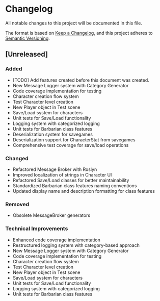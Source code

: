# Changelog
All notable changes to this project will be documented in this file.

The format is based on [Keep a Changelog](https://keepachangelog.com/en/1.0.0/),
and this project adheres to [Semantic Versioning](https://semver.org/spec/v2.0.0.html).

## [Unreleased]

### Added
- [TODO] Add features created before this document was created.
- New Message Logger system with Category Generator
- Code coverage implementation for testing
- Character creation flow system
- Test Character level creation
- New Player object in Test scene
- Save/Load system for characters
- Unit tests for Save/Load functionality
- Logging system with categorized logging
- Unit tests for Barbarian class features
- Deserialization system for savegames
- Deserialization support for CharacterStat from savegames
- Comprehensive test coverage for save/load operations

### Changed
- Refactored Message Broker with Roslyn
- Improved localization of strings in Character UI
- Refactored Save/Load classes for better maintainability
- Standardized Barbarian class features naming conventions
- Updated display name and description formatting for class features

### Removed
- Obsolete MessageBroker generators

### Technical Improvements
- Enhanced code coverage implementation
- Restructured logging system with category-based approach
- New Message Logger system with Category Generator
- Code coverage implementation for testing
- Character creation flow system
- Test Character level creation
- New Player object in Test scene
- Save/Load system for characters
- Unit tests for Save/Load functionality
- Logging system with categorized logging
- Unit tests for Barbarian class features
